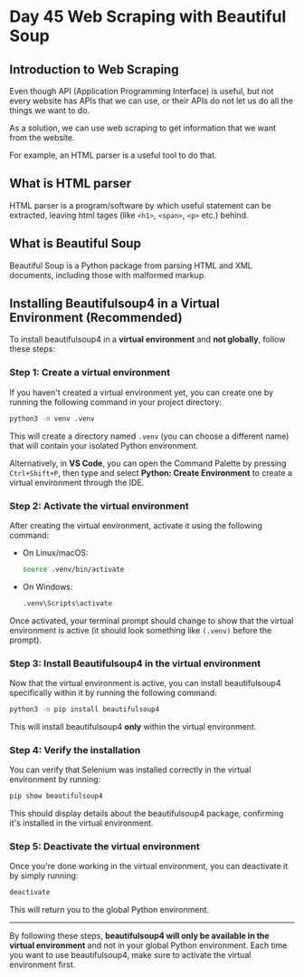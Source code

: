 # Day 45 Web Scraping with Beautiful Soup

## Introduction to Web Scraping

Even though API (Application Programming Interface) is useful, but not every website has APIs that we can use, or their APIs do not let us do all the things we want to do.

As a solution, we can use web scraping to get information that we want from the website.

For example, an HTML parser is a useful tool to do that.

## What is HTML parser

HTML parser is a program/software by which useful statement can be extracted, leaving html tages (like `<h1>`, `<span>`, `<p>` etc.) behind.

## What is Beautiful Soup

Beautiful Soup is a Python package from parsing HTML and XML documents, including those with malformed markup.

## Installing Beautifulsoup4 in a Virtual Environment (Recommended)
To install beautifulsoup4 in a **virtual environment** and **not globally**, follow these steps:

### Step 1: Create a virtual environment
If you haven't created a virtual environment yet, you can create one by running the following command in your project directory:

```bash
python3 -m venv .venv
```
This will create a directory named `.venv` (you can choose a different name) that will contain your isolated Python environment.

Alternatively, in **VS Code**, you can open the Command Palette by pressing `Ctrl+Shift+P`, then type and select **Python: Create Environment** to create a virtual environment through the IDE.

### Step 2: Activate the virtual environment

After creating the virtual environment, activate it using the following command:

- On Linux/macOS:
  ```bash
  source .venv/bin/activate
  ```

- On Windows:
  ```bash
  .venv\Scripts\activate
  ```

Once activated, your terminal prompt should change to show that the virtual environment is active (it should look something like `(.venv)` before the prompt).

### Step 3: Install Beautifulsoup4 in the virtual environment

Now that the virtual environment is active, you can install beautifulsoup4 specifically within it by running the following command:

```bash
python3 -m pip install beautifulsoup4
```

This will install beautifulsoup4 **only** within the virtual environment.

### Step 4: Verify the installation

You can verify that Selenium was installed correctly in the virtual environment by running:

```bash
pip show beautifulsoup4
```

This should display details about the beautifulsoup4 package, confirming it's installed in the virtual environment.

### Step 5: Deactivate the virtual environment

Once you're done working in the virtual environment, you can deactivate it by simply running:

```bash
deactivate
```

This will return you to the global Python environment.

---

By following these steps, **beautifulsoup4 will only be available in the virtual environment** and not in your global Python environment. Each time you want to use beautifulsoup4, make sure to activate the virtual environment first.
